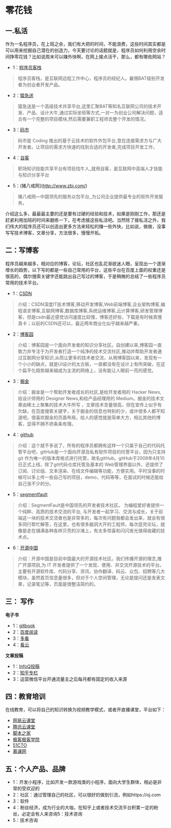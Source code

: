 零花钱
==


一.私活
--


作为一名程序员，在上班之余，我们有大把的时间，不能浪费，这些时间其实都是可以用来挖掘自己潜在的创造力，今天要讨论的话题就是，程序员如何利用空余时间挣零花钱？比如说周末可以赚外快啊，在网上接点活干，那么，都有哪些网站？

* 1：[程序员客栈](https://www.proginn.com/)

>程序员客栈，是互联网远程工作中心，程序员的经纪人。雇佣BAT级别开发者为创业者开发产品。

* 2：[猿急送](http://www.yuanjisong.com/)

>猿急送是一个高级技术共享平台,这里汇聚BAT等知名互联网公司的技术开发、产品、设计大牛,通过实际坐班等方式,一对一为创业公司解决问题，适合有一个完整的项目模块,然后需要兼职工程师去整个开发的情况。

* 3：[码市](https://mart.coding.net/)

>码市是 Coding 推出的基于云技术的软件外包平台,意在连接需求方与广大开发者。让项目的需求方快速的找到合适的开发者,完成项目开发工作，

* 4：[自客](http://www.zike.com/)

>职场知识技能共享平台有项目找牛人_就用自客，是互联网中高端人才技能与知识分享平台

* 5：(猪八戒网](http://www.zbj.com/)

>猪八戒网—中国领先的服务众包平台,,为公司企业提供最专业的软件开发服务。

介绍这么多，最最最主要的还是要有过硬的经验和技术，如果是刚刚工作，那还是赶紧利用加班的时间来磨练一下，在考虑接这些私活吧。当然除了接私活之外，我们伟大的程序员还可以创造出更多方法来轻松的赚一些外快，比如说，做做，没事写写技术博客，文章分享，方法很多，慢慢开拓。

二：写博客
--
程序员越来越多，相对应的博客，论坛，社区也乱花渐欲迷人眼，呈现出一个逐渐增长的趋势，以下写的都是一些自己常用的平台，这些平台在百度上面的权重还是很高的，偶尔搜索关键字还能跳出自己写过的博客，于是稍微的总结了一些程序员常用的技术平台。

* 1：[CSDN](http://www.csdn.net/)

>介绍：CSDN深度IT技术博客,移动开发博客,Web前端博客,企业架构博客,编程语言博客,互联网博客,数据库博客,系统运维博客,云计算博客,研发管理博客，但是csdn最近感觉访问速度比较慢，博客还好些，下载是有时候真慢真卡；以前的CSDN还可以，最近两年商业化似乎越来越严重。

* 2：[博客园](http://www.cnblogs.com)

>介绍：博客园是一个面向开发者的知识分享社区。自创建以来,博客园一直致力并专注于为开发者打造一个纯净的技术交流社区,推动并帮助开发者通过互联网分享知识,从而让更多的技术者交流，从用博客园以来，发现有一个小小的缺点，就是UI设计的太古板，一直都没有在设计上有所突破，在这个扁平化趋势越来越成为主流的网络上，没有能让人眼前一亮的感觉。

* 3：[掘金](https://juejin.im)

>介绍：掘金是一个帮助开发者成长的社区,是给开发者用的 Hacker News,给设计师用的 Designer News,和给产品经理用的 Medium。掘金的技术文章由稀土上聚集的技术大牛所写 ，文章技术含量很高，但在宣传上似乎有欠缺，在百度搜索关键字，关于掘金的信息也特别的少，或许很多人都不知道吧。很喜欢掘金的页面布局，给人的感觉就是简单大方，相比其他的博客，显得不拥不挤条条有理。

* 4：[github](https://github.com/)

>介绍：这个就不多说了，所有的程序员都拥有这样一个只属于自己的代码托管平台吧，gitHub是一个面向开源及私有软件项目的托管平台，因为只支持git 作为唯一的版本库格式进行托管，故名gitHub。gitHub于2008年4月10日正式上线，除了git代码仓库托管及基本的 Web管理界面以外，还提供了订阅、讨论组、文本渲染、在线文件编辑等功能，方便实用。平时没事的时候可以多上传一些自己写的项目，demo，代码等等，在面试的时候还能给自己涨不少的分。

* 5：[segmentfault](https://segmentfault.com/)

>介绍：SegmentFault是中国领先的开发者技术社区。 为编程爱好者提供一个纯粹、高质的技术交流的平台, 与开发者一起学习、交流与成长，关于前端这一块的技术交流者也是非常多的，每次有问题我都会发出来，就会有很多同行帮忙解答，在这里，也有很多脑洞大开的工程师，每次逛完论坛，就像是走在铺满各种各样贝壳的沙滩上，有太多惊喜和闪闪发光值得收藏的技术点。

* 6：[开源中国](https://my.oschina.net)

>介绍：开源中国是目前中国最大的开源技术社区。我们传播开源的理念,推广开源项目,为 IT 开发者提供了一个发现、使用、并交流开源技术的平台。主要有开源软件库、代码分享、资讯、协作翻译、码云、众包、招聘等几大模块，虽然首页信息量很多，但对于个人空间管理，无论是提问还是发表文章，记录笔记等，页面是很整洁简约的。

三： 写作
-----
**电子书**
* 1：[gitbook](https://www.gitbook.com/)
* 2：[百度阅读](https://yuedu.baidu.com/)
* 3：[多看](http://www.duokan.com/)
* 4：[看云](http://www.duokan.com/)

**文章投稿**
* 1：[InfoQ投稿](https://www.infoq.com/)
* 2：[知乎专栏](https://www.zhihu.com/)
* 3：运营微信平台开通流量主之后每月都有固定的收入来源

四：教育培训
--
在线教育，可以将自己的知识转换为视频教学模式，或者开直播课堂，平台如下：
* [网易云课堂](http://study.163.com/?from=study)
* [腾讯云课堂](https://ke.qq.com/)
* [脚本之家](http://www.jb51.net/)
* [极客极客学院](http://www.jikexueyuan.com/)
* [51CTO](http://www.51cto.com/)
* [慕课网](http://www.imooc.com/)


五：个人产品、品牌
--
* 1：开发小程序，比如开发一款游戏类的小程序，面向大学生群体，相必是非常的受欢迎的
* 2：社区：通过管理自己的社区，可以很好的做到引流，例如https://oj.com
* 3：软件
* 4：粉丝经济，成为行业的大咖，在知乎上或者技术交流平台积累一定的粉丝，必定会有人来咨询5：技术咨询
* 5：技术咨询

